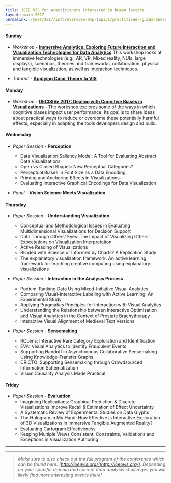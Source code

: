 ```yaml
---
title: IEEE VIS for practitioners interested in human factors
layout: main-2017
permalink: /year/2017/info/overview-amp-topics/practitioner-guide/human-factors
---
```


#### Sunday

* *Workshop* - **[Immersive Analytics: Exploring Future Interaction and Visualization Technologies for Data Analytics](http://immersiveanalytics.net/)**
This workshop looks at immersive technologies (e.g., AR, VR, Mixed reality, NUIs, large displays), scenarios, theories and frameworks, collaboration, physical and tangible visualization, as well as interaction techniques.

* *Tutorial* - **[Applying Color Theory to VIS](/year/2017/info/tutorials#Applying_Color_Theory)**

#### Monday

* *Workshop* - **[DECISIVe 2017: Dealing with Cognitive Biases in Visualizations](http://decisive-workshop.dbvis.de/)** - 
The workshop explores some of the ways in which cognitive biases impact user performance. Its goal is to share ideas about practical ways to reduce or overcome these potentially harmful effects, especially in adapting the tools developers design and build.


#### Wednesday

* *Paper Session* - **Perception**
  * Data Visualization Saliency Model: A Tool for Evaluating Abstract Data Visualizations
  * Open vs Closed Shapes: New Perceptual Categories?
  * Perceptual Biases in Font Size as a Data Encoding
  * Priming and Anchoring Effects in Visualizations
  * Evaluating Interactive Graphical Encodings for Data Visualization

* *Panel* - **Vision Science Meets Visualization**


#### Thursday

* *Paper Session* - **Understanding Visualization**
  * Conceptual and Methodological Issues in Evaluating Multidimensional Visualizations for Decision Support
  * Data Through Others' Eyes: The Impact of Visualizing Others' Expectations on Visualization Interpretation
  * Active Reading of Visualizations
  * Blinded with Science or Informed by Charts? A Replication Study
  * The explanatory visualization framework: An active learning framework for teaching creative computing using explanatory visualizations

* *Paper Session* - **Interaction in the Analysis Process**
  * Podium: Ranking Data Using Mixed-Initiative Visual Analytics
  * Comparing Visual-Interactive Labeling with Active Learning: An Experimental Study
  * Applying Pragmatics Principles for Interaction with Visual Analytics
  * Understanding the Relationship between Interactive Optimisation and Visual Analytics in the Context of Prostate Brachytherapy
  * Interactive Visual Alignment of Medieval Text Versions

* *Paper Session* - **Sensemaking**
  * RCLens: Interactive Rare Category Exploration and Identification
  * EVA: Visual Analytics to Identify Fraudulent Events
  * Supporting Handoff in Asynchronous Collaborative Sensemaking Using Knowledge-Transfer Graphs
  * CRICTO: Supporting Sensemaking through Crowdsourced Information Schematization
  * Visual Causality Analysis Made Practical



#### Friday

* *Paper Session* - **Evaluation**
  * Imagining Replications: Graphical Prediction & Discrete Visualizations Improve Recall & Estimation of Effect Uncertainty 
  * A Systematic Review of Experimental Studies on Data Glyphs
  * The Hologram in My Hand: How Effective is Interactive Exploration of 3D Visualizations in Immersive Tangible Augmented Reality?
  * Evaluating Cartogram Effectiveness
  * Keeping Multiple Views Consistent: Constraints, Validations and Exceptions in Visualization Authoring


-----
*** 

> _Make sure to also check out the full program of the conference which can be found here: [http://ieeevis.org/](http://ieeevis.org/). 
Depending on your specific domain and current data analysis challenges you will likely find more interesting events there!_












